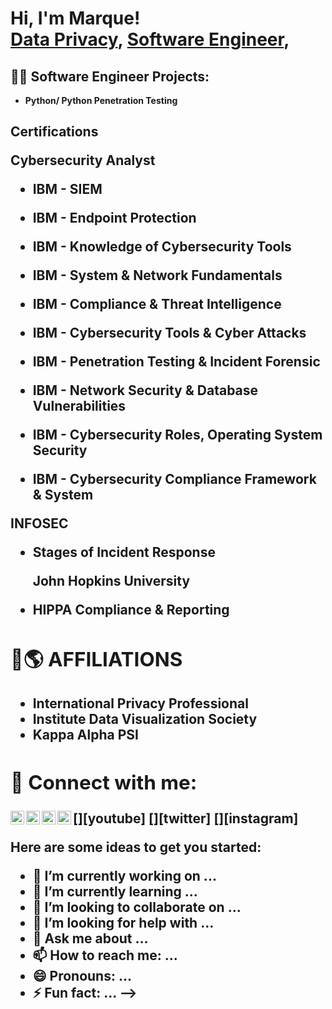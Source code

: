 <h1>Hi, I'm Marque! <br/><a href="https://github.com/nemsis310">Data Privacy</a>, <a href="https://www.linkedin.com/in/marque-walker-99685333/">Software Engineer</a>, 

<h2>👨‍💻 Software Engineer Projects:</h2>

- <b>Python/ Python Penetration Testing </b>
  
  
  

<h2> Certifications

  
Cybersecurity Analyst
  
  
- <b>IBM - SIEM
  
- <b>IBM - Endpoint Protection
  
- <b>IBM - Knowledge of Cybersecurity Tools
  
- <b>IBM - System & Network Fundamentals
  
- <b>IBM - Compliance & Threat Intelligence
  
- <b>IBM - Cybersecurity Tools & Cyber Attacks
  
- <b>IBM - Penetration Testing & Incident Forensic
  
- <b>IBM - Network Security & Database Vulnerabilities
  
- <b>IBM - Cybersecurity Roles, Operating System Security
  
- <b>IBM - Cybersecurity Compliance Framework & System
  
  
  
INFOSEC
  
  
- <b>Stages of Incident Response
  
  

  
  John Hopkins University
  
- <b>HIPPA Compliance & Reporting
  

  

  

  


  
  
  
<h2> 🚀🌎 AFFILIATIONS </h2>

- International Privacy Professional
- Institute Data Visualization Society
- Kappa Alpha PSI


<h2> 🤳 Connect with me:</h2>

[<img align="left" alt="JoshMadakor | YouTube" width="22px" src="https://cdn.jsdelivr.net/npm/simple-icons@v3/icons/youtube.svg" />][youtube]
[<img align="left" alt="JoshMadakor | Twitter" width="22px" src="https://cdn.jsdelivr.net/npm/simple-icons@v3/icons/twitter.svg" />][twitter]
[<img align="left" alt="JoshMadakor | LinkedIn" width="22px" src="https://cdn.jsdelivr.net/npm/simple-icons@v3/icons/linkedin.svg" />][linkedin]
[<img align="left" alt="JoshMadakor | Instagram" width="22px" src="https://cdn.jsdelivr.net/npm/simple-icons@v3/icons/instagram.svg" />][instagram]


Here are some ideas to get you started:

- 🔭 I’m currently working on ...
- 🌱 I’m currently learning ...
- 👯 I’m looking to collaborate on ...
- 🤔 I’m looking for help with ...
- 💬 Ask me about ...
- 📫 How to reach me: ...
- 😄 Pronouns: ...
- ⚡ Fun fact: ...
-->


[linkedin]: https://www.linkedin.com/in/marque-walker-99685333

<!--
**nemsis310/nemsis310** is a ✨ _special_ ✨ repository because its `README.md` (this file) appears on your GitHub profile.

Here are some ideas to get you started:


